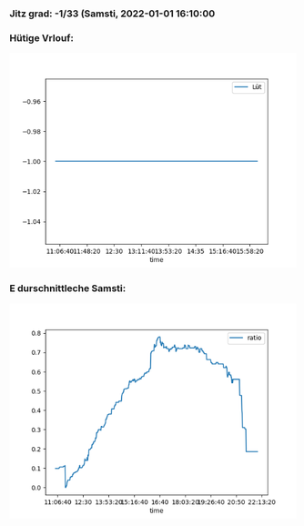 ### Jitz grad: -1/33 (Samsti, 2022-01-01 16:10:00

### Hütige Vrlouf:
![Graph](Today.png)

### E durschnittleche Samsti:
![Graph](Samsti.png)